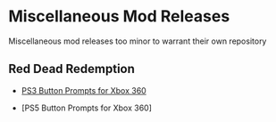 # Miscellaneous Mod Releases
Miscellaneous mod releases too minor to warrant their own repository

## Red Dead Redemption 

- [PS3 Button Prompts for Xbox 360](https://github.com/vStar925/MiscModReleases/releases/tag/RDR1PS3Prompts1.0)

- [PS5 Button Prompts for Xbox 360]
